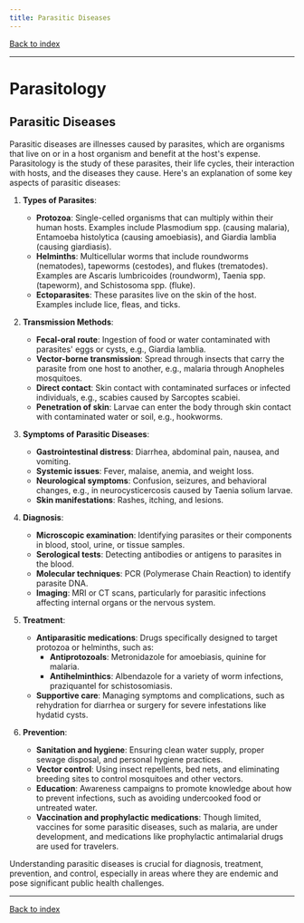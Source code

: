 ```yaml
---
title: Parasitic Diseases
---
```


[Back to index](index.html)

---
# Parasitology
## Parasitic Diseases

Parasitic diseases are illnesses caused by parasites, which are organisms that live on or in a host organism and benefit at the host's expense. Parasitology is the study of these parasites, their life cycles, their interaction with hosts, and the diseases they cause. Here's an explanation of some key aspects of parasitic diseases:

1. **Types of Parasites**:
    - **Protozoa**: Single-celled organisms that can multiply within their human hosts. Examples include Plasmodium spp. (causing malaria), Entamoeba histolytica (causing amoebiasis), and Giardia lamblia (causing giardiasis).
    - **Helminths**: Multicellular worms that include roundworms (nematodes), tapeworms (cestodes), and flukes (trematodes). Examples are Ascaris lumbricoides (roundworm), Taenia spp. (tapeworm), and Schistosoma spp. (fluke).
    - **Ectoparasites**: These parasites live on the skin of the host. Examples include lice, fleas, and ticks.

2. **Transmission Methods**:
    - **Fecal-oral route**: Ingestion of food or water contaminated with parasites' eggs or cysts, e.g., Giardia lamblia.
    - **Vector-borne transmission**: Spread through insects that carry the parasite from one host to another, e.g., malaria through Anopheles mosquitoes.
    - **Direct contact**: Skin contact with contaminated surfaces or infected individuals, e.g., scabies caused by Sarcoptes scabiei.
    - **Penetration of skin**: Larvae can enter the body through skin contact with contaminated water or soil, e.g., hookworms.

3. **Symptoms of Parasitic Diseases**:
    - **Gastrointestinal distress**: Diarrhea, abdominal pain, nausea, and vomiting.
    - **Systemic issues**: Fever, malaise, anemia, and weight loss.
    - **Neurological symptoms**: Confusion, seizures, and behavioral changes, e.g., in neurocysticercosis caused by Taenia solium larvae.
    - **Skin manifestations**: Rashes, itching, and lesions.

4. **Diagnosis**:
    - **Microscopic examination**: Identifying parasites or their components in blood, stool, urine, or tissue samples.
    - **Serological tests**: Detecting antibodies or antigens to parasites in the blood.
    - **Molecular techniques**: PCR (Polymerase Chain Reaction) to identify parasite DNA.
    - **Imaging**: MRI or CT scans, particularly for parasitic infections affecting internal organs or the nervous system.

5. **Treatment**:
    - **Antiparasitic medications**: Drugs specifically designed to target protozoa or helminths, such as:
        - **Antiprotozoals**: Metronidazole for amoebiasis, quinine for malaria.
        - **Antihelminthics**: Albendazole for a variety of worm infections, praziquantel for schistosomiasis.
    - **Supportive care**: Managing symptoms and complications, such as rehydration for diarrhea or surgery for severe infestations like hydatid cysts.

6. **Prevention**:
    - **Sanitation and hygiene**: Ensuring clean water supply, proper sewage disposal, and personal hygiene practices.
    - **Vector control**: Using insect repellents, bed nets, and eliminating breeding sites to control mosquitoes and other vectors.
    - **Education**: Awareness campaigns to promote knowledge about how to prevent infections, such as avoiding undercooked food or untreated water.
    - **Vaccination and prophylactic medications**: Though limited, vaccines for some parasitic diseases, such as malaria, are under development, and medications like prophylactic antimalarial drugs are used for travelers.

Understanding parasitic diseases is crucial for diagnosis, treatment, prevention, and control, especially in areas where they are endemic and pose significant public health challenges.

---
[Back to index](index.html)
